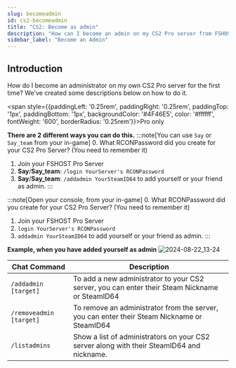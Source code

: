 ```yaml
---
slug: becomeadmin
id: cs2-becomeadmin
title: "CS2: Become as admin"
description: "How can I become an admin on my CS2 Pro server from FSHOST"
sidebar_label: "Become an Admin"
---
```


## Introduction
How do I become an administrator on my own CS2 Pro server for the first time? We've created some descriptions below on how to do it.

<span style={{paddingLeft: '0.25rem', paddingRight: '0.25rem', paddingTop: '1px', paddingBottom: '1px', backgroundColor: '#4F46E5', color: '#ffffff', fontWeight: '600', borderRadius: '0.25rem'}}>Pro only</span>

**There are 2 different ways you can do this.**
:::note[You can use `Say` or `Say_team` from your in-game]
0. What RCONPassword did you create for your CS2 Pro Server? (You need to remember it)
1. Join your FSHOST Pro Server
2. **Say**/**Say_team**: `/login YourServer's RCONPassword`
3. **Say**/**Say_team**: `/addadmin YourSteamID64` to add yourself or your friend as admin.
:::

:::note[Open your console, from your in-game]
0. What RCONPassword did you create for your CS2 Pro Server? (You need to remember it)
1. Join your FSHOST Pro Server
2. `login YourServer's RCONPassword` 
3. `addadmin YourSteamID64` to add yourself or your friend as admin.
:::

**Example, when you have added yourself as admin**
![2024-08-22_13-24](https://github.com/user-attachments/assets/74a456ce-627a-4508-ab33-c827415b6593)


| Chat Command | Description |
| ------------ | ----------- |
| `/addadmin [target]` | To add a new administrator to your CS2 server, you can enter their Steam Nickname or SteamID64 |
| `/removeadmin [target]` | To remove an administrator from the server, you can enter their Steam Nickname or SteamID64 |
| `/listadmins` | Show a list of administrators on your CS2 server along with their SteamID64 and nickname. |
